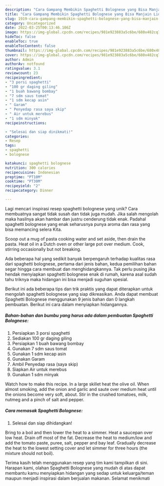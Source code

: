 ```yaml
---
description: "Cara Gampang Membikin Spaghetti Bolognese yang Bisa Manjain Lidah"
title: "Cara Gampang Membikin Spaghetti Bolognese yang Bisa Manjain Lidah"
slug: 1919-cara-gampang-membikin-spaghetti-bolognese-yang-bisa-manjain-lidah
category: Uncategorized
date: 2022-03-25T00:13:46.106Z
image: https://img-global.cpcdn.com/recipes/981e923883a5c6be/680x482cq70/spaghetti-bolognese-foto-resep-utama.jpg
hideToc: false
enableToc: true
enableTocContent: false
thumbnail: https://img-global.cpcdn.com/recipes/981e923883a5c6be/680x482cq70/spaghetti-bolognese-foto-resep-utama.jpg
cover: https://img-global.cpcdn.com/recipes/981e923883a5c6be/680x482cq70/spaghetti-bolognese-foto-resep-utama.jpg
author: Admin
authorAv: notfound
ratingvalue: 3.1
reviewcount: 23
recipeingredient:
- "3 porsi spaghetti"
- "100 gr daging giling"
- "1 buah bawang bombay"
- "7 sdm saus tomat"
- "1 sdm kecap asin"
- " Garam"
- " Penyedap rasa saya skip"
- " Air untuk merebus"
- "1 sdm minyak"
recipeinstructions:

- "Selesai dan siap dinikmati!"
categories:
- Resep
tags:
- spaghetti
- bolognese

katakunci: spaghetti bolognese 
nutrition: 300 calories
recipecuisine: Indonesian
preptime: "PT10M"
cooktime: "PT30M"
recipeyield: "2"
recipecategory: Dinner

---
```





Lagi mencari inspirasi resep spaghetti bolognese yang unik? Cara membuatnya sangat tidak susah dan tidak juga mudah. Jika salah mengolah maka hasilnya akan hambar dan justru cenderung tidak enak. Padahal spaghetti bolognese yang enak seharusnya punya aroma dan rasa yang bisa memancing selera Kita.





Scoop out a mug of pasta cooking water and set aside, then drain the pasta. Heat oil in a Dutch oven or other large pot over medium. Cook, stirring occasionally but not breaking.

Ada beberapa hal yang sedikit banyak berpengaruh terhadap kualitas rasa dari spaghetti bolognese, pertama dari jenis bahan, kedua pemilihan bahan segar hingga cara membuat dan menghidangkannya. Tak perlu pusing jika hendak menyiapkan spaghetti bolognese enak di rumah, karena asal sudah tahu triknya maka hidangan ini bisa menjadi suguhan spesial.






Berikut ini ada beberapa tips dan trik praktis yang dapat diterapkan untuk mengolah spaghetti bolognese yang siap dikreasikan. Anda dapat membuat Spaghetti Bolognese menggunakan 9 jenis bahan dan 0 langkah pembuatan. Berikut ini cara dalam menyiapkan hidangannya.

<!--inarticleads1-->

##### Bahan-bahan dan bumbu yang harus ada dalam pembuatan Spaghetti Bolognese:

1. Persiapkan 3 porsi spaghetti
1. Sediakan 100 gr daging giling
1. Persiapkan 1 buah bawang bombay
1. Gunakan 7 sdm saus tomat
1. Gunakan 1 sdm kecap asin
1. Gunakan  Garam
1. Ambil  Penyedap rasa (saya skip)
1. Siapkan  Air untuk merebus
1. Gunakan 1 sdm minyak


Watch how to make this recipe. In a large skillet heat the olive oil. When almost smoking, add the onion and garlic and saute over medium heat until the onions become very soft, about. Stir in the crushed tomatoes, milk, nutmeg and a pinch of salt and pepper. 

<!--inarticleads2-->

##### Cara memasak Spaghetti Bolognese:


1. Selesai dan siap dihidangkan!

Bring to a boil and then lower the heat to a simmer. Heat a saucepan over low heat. Drain off most of the fat. Decrease the heat to medium/low and add the tomato paste, puree, salt, pepper and bay leaf. Gradually decrease the heat to the lowest setting cover and let simmer for three hours (the mixture should not boil). 

Terima kasih telah menggunakan resep yang tim kami tampilkan di sini. Harapan kami, olahan Spaghetti Bolognese yang mudah di atas dapat membantu kamu menyiapkan hidangan yang sedap untuk keluarga/teman maupun menjadi inspirasi dalam berjualan makanan. Selamat menikmati
